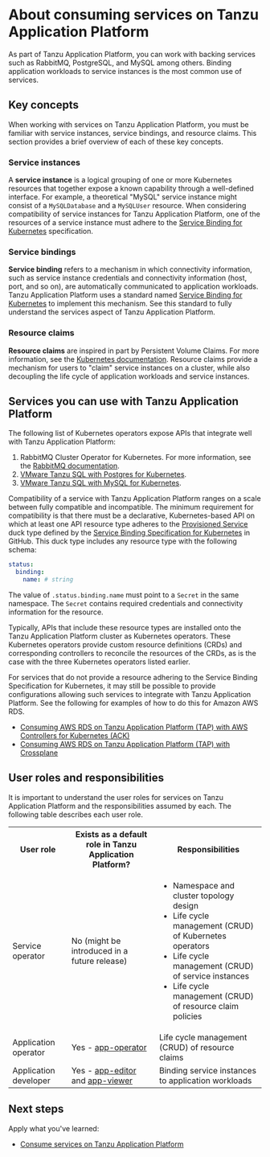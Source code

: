 # About consuming services on Tanzu Application Platform

As part of Tanzu Application Platform, you can work with backing services such as
RabbitMQ, PostgreSQL, and MySQL among others. Binding application workloads to service instances
is the most common use of services.

## <a id="stk-concepts"></a> Key concepts

When working with services on Tanzu Application Platform, you must be familiar
with service instances, service bindings, and resource claims.
This section provides a brief overview of each of these key concepts.

### <a id="service-instances"></a>Service instances

A **service instance** is a logical grouping of one or more Kubernetes resources that together expose a known capability through a well-defined interface. For example, a theoretical "MySQL" service instance might consist of a `MySQLDatabase` and a `MySQLUser` resource. When considering compatibility of service instances for Tanzu Application Platform, one of the resources of a service instance must adhere to the [Service Binding for Kubernetes](https://servicebinding.io/) specification.

### <a id="service-bindings"></a>Service bindings

**Service binding** refers to a mechanism in which connectivity information, such as service instance credentials and connectivity information (host, port, and so on), are automatically communicated to application workloads.
Tanzu Application Platform uses a standard named [Service Binding for Kubernetes](https://servicebinding.io/) to implement this mechanism. See this standard to fully understand the services aspect of Tanzu Application Platform.

### <a id="resource-claims"></a>Resource claims

**Resource claims** are inspired in part by Persistent Volume Claims. For more information, see the [Kubernetes documentation](https://kubernetes.io/docs/concepts/storage/persistent-volumes/).
Resource claims provide a mechanism for users to "claim" service instances
on a cluster, while also decoupling the life cycle of application workloads and service instances.

## <a id="stk-available-services"></a> Services you can use with Tanzu Application Platform

The following list of Kubernetes operators expose APIs that integrate well with Tanzu Application Platform:

1. RabbitMQ Cluster Operator for Kubernetes. For more information, see the [RabbitMQ documentation](https://docs.vmware.com/en/VMware-Tanzu-RabbitMQ-for-Kubernetes/index.html).
1. [VMware Tanzu SQL with Postgres for Kubernetes](https://docs.vmware.com/en/VMware-Tanzu-SQL-with-Postgres-for-Kubernetes/index.html).
1. [VMware Tanzu SQL with MySQL for Kubernetes](https://docs.vmware.com/en/VMware-Tanzu-SQL-with-MySQL-for-Kubernetes/index.html).

Compatibility of a service with Tanzu Application Platform ranges on a scale
between fully compatible and incompatible. The minimum requirement for compatibility is that there must be a declarative,
Kubernetes-based API on which at least one API resource type adheres to the
[Provisioned Service](https://github.com/servicebinding/spec#provisioned-service) 
duck type defined by the [Service Binding Specification for Kubernetes](https://github.com/servicebinding/spec) in GitHub. This duck type includes any resource type with the following schema:

```yaml
status:
  binding:
    name: # string
```

The value of `.status.binding.name` must point to a `Secret` in the same namespace.
The `Secret` contains required credentials and connectivity information for the resource.

Typically, APIs that include these resource types are installed onto the Tanzu Application Platform
cluster as Kubernetes operators.
These Kubernetes operators provide custom resource definitions (CRDs) and corresponding controllers to reconcile
the resources of the CRDs, as is the case with the three Kubernetes operators listed earlier.

For services that do not provide a resource adhering to the Service Binding Specification for Kubernetes, it may still
be possible to provide configurations allowing such services to integrate with Tanzu Application Platform. See the following
for examples of how to do this for Amazon AWS RDS.

* [Consuming AWS RDS on Tanzu Application Platform (TAP) with AWS Controllers for Kubernetes (ACK)](https://docs.vmware.com/en/Services-Toolkit-for-VMware-Tanzu-Application-Platform/0.7/svc-tlk/GUID-usecases-consuming_aws_rds_with_ack.html)
* [Consuming AWS RDS on Tanzu Application Platform (TAP) with Crossplane](https://docs.vmware.com/en/Services-Toolkit-for-VMware-Tanzu-Application-Platform/0.7/svc-tlk/GUID-usecases-consuming_aws_rds_with_crossplane.html)

## <a id="stk-user-roles"></a> User roles and responsibilities

It is important to understand the user roles for services on Tanzu Application Platform
and the responsibilities assumed by each. The following table describes
each user role.

<table class="nice">
  <th><strong>User role</strong></th>
  <th><strong>Exists as a default role in Tanzu Application Platform?</strong></th>
  <th><strong>Responsibilities</strong></th>
  <tr>
    <td>Service operator</td>
    <td>No (might be introduced in a future release)</td>
    <td>
      <ul>
        <li>Namespace and cluster topology design</li>
        <li>Life cycle management (CRUD) of Kubernetes operators</li>
        <li>Life cycle management (CRUD) of service instances</li>
        <li>Life cycle management (CRUD) of resource claim policies</li>
      </ul>
    </td>
  </tr>
  <tr>
    <td>Application operator</td>
    <td>
      Yes - <a href="../authn-authz/role-descriptions.md#app-operator">app-operator</a>
    </td>
    <td>Life cycle management (CRUD) of resource claims</td>
  </tr>
  <tr>
    <td>Application developer</td>
    <td>
      Yes - <a href="../authn-authz/role-descriptions.md#app-editor">app-editor</a>
      and <a href="../authn-authz/role-descriptions.md#app-viewer">app-viewer</a>
    </td>
    <td>Binding service instances to application workloads</td>
  </tr>
</table>

## Next steps

Apply what you've learned:

- [Consume services on Tanzu Application Platform](consume-services.md)
